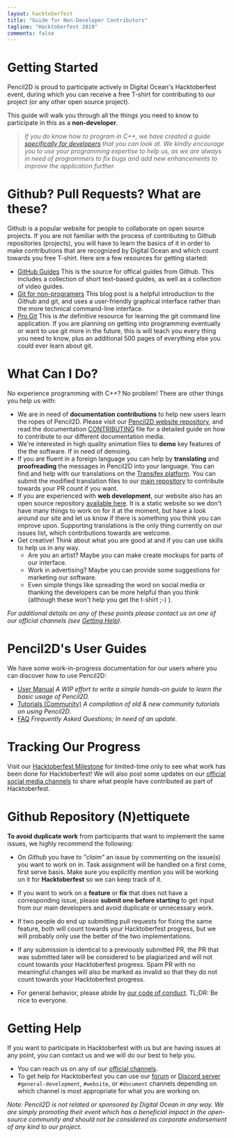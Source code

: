 ```yaml
---
layout: hacktoberfest
title: "Guide for Non-Developer Contributors"
tagline: "Hacktoberfest 2019"
comments: false
---
```


# Getting Started

Pencil2D is proud to participate actively in Digital Ocean's Hacktoberfest event, during which you can receive a free T-shirt for contributing to our project (or any other open source project).

This guide will walk you through all the things you need to know to participate in this as a **non-developer**. 

> _If you do know how to program in C++, we have created a guide [specifically for developers](/hacktoberfest/developers_guide.html) that you can look at. 
> We kindly encourage you to use your programming expertise to help us, as we are always in need of programmers to fix bugs and add new enhancements to improve the application further._

# Github? Pull Requests? What are these?

Github is a popular website for people to collaborate on open source projects. If you are not familiar with the process of contributing to Github repositories (projects), you will have to learn the basics of it in order to make contributions that are recognized by Digital Ocean and which count towards you free T-shirt. Here are a few resources for getting started:
- [GitHub Guides](https://guides.github.com/) This is the source for offical guides from Github. This includes a collection of short text-based guides, as well as a collection of video guides.
- [Git for non-programers](https://jarboo.com/resources/git-for-non-programmers/) This blog post is a helpful introduction to the Github and git, and uses a user-friendly graphical interface rather than the more technical command-line interface.
- [Pro Git](https://git-scm.com/book/en/v2) This is *the* definitive resource for learning the git command line application. If you are planning on getting into programming eventually or want to use git more in the future, this is will teach you every thing you need to know, plus an additional 500 pages of everything else you could ever learn about git.

# What Can I Do?

No experience programming with C++? No problem! There are other things you help us with:
- We are in need of **documentation contributions** to help new users learn the ropes of Pencil2D. Please visit our [Pencil2D website repository](https://github.com/pencil2d/pencil2d.github.io), and read the documentation [CONTRIBUTING](https://github.com/pencil2d/pencil2d.github.io/tree/master/doc/CONTRIBUTING.md) file for a detailed guide on how to contribute to our different documentation media.
- We're interested in high quality animation files to **demo** key features of the the software. If in need of demoing.
- If you are fluent in a foreign language you can help by **translating** and **proofreading** the messages in Pencil2D into your language. You can find and help with our translations on the [Transifex platform](https://www.transifex.com/pencil2d/pencil2d/). You can submit the modified translation files to our [main repository](https://github.com/pencil2d/pencil) to contribute towards your PR count if you want.
- If you are experienced with **web development**, our website also has an open source repository [available here](https://github.com/pencil2d/pencil2d.github.io). It is a static website so we don't have many things to work on for it at the moment, but have a look around our site and let us know if there is something you think you can improve upon. Supporting translations is the only thing currently on our issues list, which contributions towards are welcome.
- Get creative! Think about what you are good at and if you can use skills to help us in any way. 
  - Are you an artist? Maybe you can make create mockups for parts of our interface. 
  - Work in advertising? Maybe you can provide some suggestions for marketing our software. 
  - Even simple things like spreading the word on social media or thanking the developers can be more helpful than you think (although these won't help you get the t-shirt ;-) ).

_For additional details on any of these points please contact us on one of our official channels (see [Getting Help](#getting-help))._

# Pencil2D's User Guides

We have some work-in-progress documentation for our users where you can discover how to use Pencil2D:
+ [User Manual](https://www.pencil2d.org/doc/user-manual.html) _A WIP effort to write a simple hands-on guide to learn the basic usage of Pencil2D._
+ [Tutorials (Community)](https://www.pencil2d.org/doc/tutorials.html) _A compilation of old & new community tutorials on using Pencil2D._
+ [FAQ](https://www.pencil2d.org/doc/faq.html) _Frequently Asked Questions; In need of an update._

# Tracking Our Progress

Visit our [Hacktoberfest Milestone](https://github.com/pencil2d/pencil/milestone/10) for limited-time only to see what work has been done for Hacktoberfest! We will also post some updates on our [official social media channels](/community.html) to share what people have contributed as part of Hacktoberfest.

# Github Repository (N)ettiquete

**To avoid duplicate work** from participants that want to implement the same issues, we highly recommend the following:
+ On _Github_ you have to _"claim"_ an issue by commenting on the issue(s) you want to work on in. Task assignment will be handled on a first come, first serve basis. Make sure you explicitly mention you will be working on it for **Hacktoberfest** so we can keep track of it.

+ If you want to work on a **feature** or **fix** that does not have a corresponding issue, please **submit one before starting** to get input from our main developers and avoid duplicate or unnecessary work.

+ If two people do end up submitting pull requests for fixing the same feature, both will count towards your Hacktoberfest progress, but we will probably only use the better of the two implementations.

+ If any submission is identical to a previously submitted PR, the PR that was submitted later will be considered to be plagiarized and will not count towards your Hacktoberfest progress. Spam PR with no meaningful changes will also be marked as invalid so that they do not count towards your Hacktoberfest progress.

+ For general behavior, please abide by [our code of conduct](https://github.com/pencil2d/pencil/blob/master/CODE_OF_CONDUCT.md). TL;DR: Be nice to everyone.

# Getting Help

If you want to participate in Hacktoberfest with us but are having issues at any point, you can contact us and we will do our best to help you.

+ You can reach us on any of our [official channels](https://www.pencil2d.org/community/). 
+ To get help for Hacktoberfest you can use our [forum](https://discuss.pencil2d.org) or [Discord server](https://discord.gg/8FxdV2g) `#general-development`, `#website`, or `#document` channels depending on which channel is most appropriate for what you are working on.

_Note: Pencil2D is not related or sponsored by Digital Ocean in any way. We are simply promoting their event which has a beneficial impact in the open-source community and should not be considered as corporate endorsement of any kind to our project._
